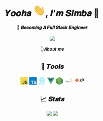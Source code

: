 <h1 align="center">𝒀𝒐𝒐𝒉𝒂 <img src="https://raw.githubusercontent.com/ABSphreak/ABSphreak/master/gifs/Hi.gif" width="40px" />, 𝑰‘𝒎 𝑺𝒊𝒎𝒃𝒂 🐽</h1>
<h4 align="center">🏃‍ 𝑩𝒆𝒄𝒐𝒎𝒊𝒏𝒈 𝑨 𝑭𝒖𝒍𝒍 𝑺𝒕𝒂𝒄𝒌 𝑬𝒏𝒈𝒊𝒏𝒆𝒆𝒓</h4>

<p>
  <p align="center">
    <a
      href="https://www.idrlzt.cn"   
      target="__blank"
    >
      <img 
        src="https://i.loli.net/2020/12/31/TPQqorCyO3uvnX4.jpg" 
      />
    </a>
  </p>
  
  <p align="center">
    👆𝑨𝒃𝒐𝒖𝒕 𝒎𝒆 <br />
  </p>
  
</p>

<h2 align="center">🔨 𝑻𝒐𝒐𝒍𝒔</h2>
<p align="center">
  <img src="https://raw.githubusercontent.com/devicons/devicon/master/icons/javascript/javascript-original.svg" alt="javascript" width="25" height="25" />
  <img src="https://raw.githubusercontent.com/devicons/devicon/master/icons/typescript/typescript-original.svg" alt="typescript" width="25" height="25" />
  <img src="https://raw.githubusercontent.com/devicons/devicon/master/icons/react/react-original-wordmark.svg" alt="react" width="25" height="25" />
  <img src="https://raw.githubusercontent.com/github/explore/80688e429a7d4ef2fca1e82350fe8e3517d3494d/topics/vue/vue.png" width="25" height="25" />
  <img src="https://raw.githubusercontent.com/github/explore/80688e429a7d4ef2fca1e82350fe8e3517d3494d/topics/nodejs/nodejs.png" width="25" height="25" />
  <img src="https://raw.githubusercontent.com/github/explore/80688e429a7d4ef2fca1e82350fe8e3517d3494d/topics/mysql/mysql.png" width="30" height="30" />
  <img src="https://raw.githubusercontent.com/github/explore/80688e429a7d4ef2fca1e82350fe8e3517d3494d/topics/git/git.png" width="30" height="30" />
</p>


<h2 align="center">📈 𝑺𝒕𝒂𝒕𝒔</h2>  
<p align="center">
  <img src="https://github-readme-stats.vercel.app/api?username=CrankySImba&show_icons=true&theme=material-palenight&count_private=true" />
  <img src="https://github-readme-stats.vercel.app/api/top-langs/?username=CrankySimba&exclude_repo=CrankySimba.github.io&layout=compact&theme=material-palenight" />
</p>

<!--
**CrankySimba/CrankySimba** is a ✨ _special_ ✨ repository because its `README.md` (this file) appears on your GitHub profile.

Here are some ideas to get you started:

- 🔭 I’m currently working on ...
- 🌱 I’m currently learning ...
- 👯 I’m looking to collaborate on ...
- 🤔 I’m looking for help with ...
- 💬 Ask me about ...
- 📫 How to reach me: ...
- 😄 Pronouns: ...
- ⚡ Fun fact: ...
-->
